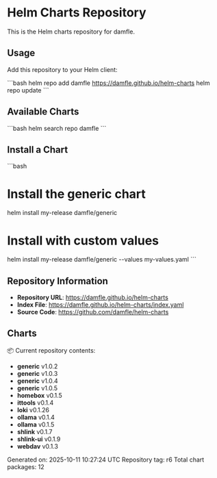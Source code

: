 # Helm Charts Repository

This is the Helm charts repository for damfle.

## Usage

Add this repository to your Helm client:

\`\`\`bash
helm repo add damfle https://damfle.github.io/helm-charts
helm repo update
\`\`\`

## Available Charts

\`\`\`bash
helm search repo damfle
\`\`\`

## Install a Chart

\`\`\`bash
# Install the generic chart
helm install my-release damfle/generic

# Install with custom values
helm install my-release damfle/generic --values my-values.yaml
\`\`\`

## Repository Information

- **Repository URL**: https://damfle.github.io/helm-charts
- **Index File**: https://damfle.github.io/helm-charts/index.yaml
- **Source Code**: https://github.com/damfle/helm-charts

## Charts

📦 Current repository contents:

- **generic** v1.0.2
- **generic** v1.0.3
- **generic** v1.0.4
- **generic** v1.0.5
- **homebox** v0.1.5
- **ittools** v0.1.4
- **loki** v0.1.26
- **ollama** v0.1.4
- **ollama** v0.1.5
- **shlink** v0.1.7
- **shlink-ui** v0.1.9
- **webdav** v0.1.3

Generated on: 2025-10-11 10:27:24 UTC
Repository tag: r6
Total chart packages: 12
